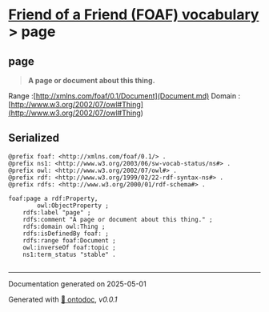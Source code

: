 # [Friend of a Friend (FOAF) vocabulary](../homepage.md) > page

## page

> **A page or document about this thing.**

Range :[http://xmlns.com/foaf/0.1/Document](Document.md)
Domain :[http://www.w3.org/2002/07/owl#Thing](<http://www.w3.org/2002/07/owl#Thing>)

## Serialized

```ttl
@prefix foaf: <http://xmlns.com/foaf/0.1/> .
@prefix ns1: <http://www.w3.org/2003/06/sw-vocab-status/ns#> .
@prefix owl: <http://www.w3.org/2002/07/owl#> .
@prefix rdf: <http://www.w3.org/1999/02/22-rdf-syntax-ns#> .
@prefix rdfs: <http://www.w3.org/2000/01/rdf-schema#> .

foaf:page a rdf:Property,
        owl:ObjectProperty ;
    rdfs:label "page" ;
    rdfs:comment "A page or document about this thing." ;
    rdfs:domain owl:Thing ;
    rdfs:isDefinedBy foaf: ;
    rdfs:range foaf:Document ;
    owl:inverseOf foaf:topic ;
    ns1:term_status "stable" .


```

---

Documentation generated on 2025-05-01

Generated with [📑 ontodoc](https://github.com/StephaneBranly/ontodoc), *v0.0.1*